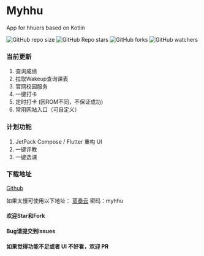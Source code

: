# Myhhu

App for hhuers based on Kotlin

![GitHub repo size](https://img.shields.io/github/repo-size/SukiEva/Myhhu)  ![GitHub Repo stars](https://img.shields.io/github/stars/SukiEva/Myhhu?style=flat)  ![GitHub forks](https://img.shields.io/github/forks/SukiEva/Myhhu?style=flat)  ![GitHub watchers](https://img.shields.io/github/watchers/SukiEva/Myhhu?style=flat)  

### 当前更新

1. 查询成绩
2. 拉取Wakeup查询课表
3. 官网校园服务
4. 一键打卡
5. 定时打卡 (因ROM不同，不保证成功)
6. 常用网站入口（可自定义）

### 计划功能
1. JetPack Compose / Flutter 重构 UI
2. 一键评教
3. 一键选课

### 下载地址
[Github](https://github.com/SukiEva/Myhhu/releases)

如果太慢可使用以下地址：
[蓝奏云](https://suki.lanzoui.com/b01o8r3ji) 
密码：myhhu

#### 欢迎Star和Fork

#### Bug请提交到Issues

#### 如果觉得功能不足或者 UI 不好看，欢迎 PR
